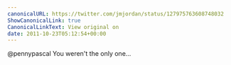 ```yaml
---
canonicalURL: https://twitter.com/jmjordan/status/127975763608748032
ShowCanonicalLink: true
CanonicalLinkText: View original on
date: 2011-10-23T05:12:54+00:00
---
```

@pennypascal You weren't the only one...